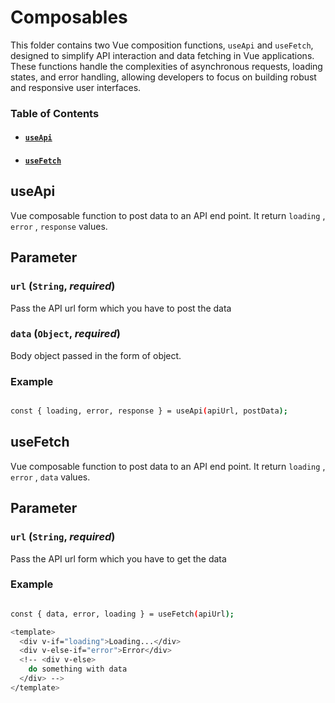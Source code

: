 
# Composables

This folder contains two Vue composition functions, `useApi` and `useFetch`, designed to simplify API interaction and data fetching in Vue applications. These functions handle the complexities of asynchronous requests, loading states, and error handling, allowing developers to focus on building robust and responsive user interfaces.

### Table of Contents

- #### [`useApi`](#useapi)
- #### [`useFetch`](#usefetch)

## useApi

Vue composable function to post data to an API end point. It return `loading` , `error` , `response` values.

## Parameter

### `url` (`String`, *required*)
Pass the API url form which you have to post the data

### `data` (`Object`, *required*)
Body object passed in the form of object.

### Example

```bash

const { loading, error, response } = useApi(apiUrl, postData);

```

## useFetch

Vue composable function to post data to an API end point. It return `loading` , `error` , `data` values.

## Parameter

### `url` (`String`, *required*)
Pass the API url form which you have to get the data

### Example

```bash

const { data, error, loading } = useFetch(apiUrl);

<template>
  <div v-if="loading">Loading...</div>
  <div v-else-if="error">Error</div>
  <!-- <div v-else>
    do something with data
  </div> -->
</template>

```
